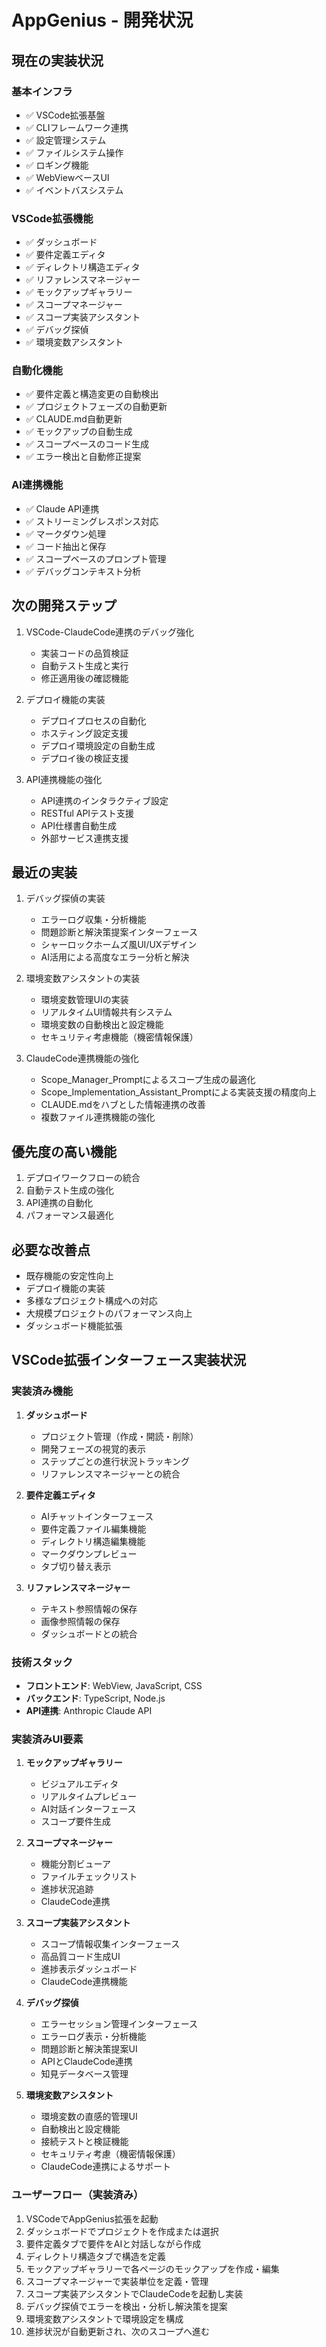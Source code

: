 # AppGenius - 開発状況

## 現在の実装状況

### 基本インフラ
- ✅ VSCode拡張基盤
- ✅ CLIフレームワーク連携
- ✅ 設定管理システム
- ✅ ファイルシステム操作
- ✅ ロギング機能
- ✅ WebViewベースUI
- ✅ イベントバスシステム

### VSCode拡張機能
- ✅ ダッシュボード
- ✅ 要件定義エディタ
- ✅ ディレクトリ構造エディタ 
- ✅ リファレンスマネージャー
- ✅ モックアップギャラリー
- ✅ スコープマネージャー
- ✅ スコープ実装アシスタント
- ✅ デバッグ探偵
- ✅ 環境変数アシスタント

### 自動化機能
- ✅ 要件定義と構造変更の自動検出
- ✅ プロジェクトフェーズの自動更新
- ✅ CLAUDE.md自動更新
- ✅ モックアップの自動生成
- ✅ スコープベースのコード生成
- ✅ エラー検出と自動修正提案

### AI連携機能
- ✅ Claude API連携
- ✅ ストリーミングレスポンス対応
- ✅ マークダウン処理
- ✅ コード抽出と保存
- ✅ スコープベースのプロンプト管理
- ✅ デバッグコンテキスト分析

## 次の開発ステップ
1. VSCode-ClaudeCode連携のデバッグ強化
   - 実装コードの品質検証
   - 自動テスト生成と実行
   - 修正適用後の確認機能

2. デプロイ機能の実装
   - デプロイプロセスの自動化
   - ホスティング設定支援
   - デプロイ環境設定の自動生成
   - デプロイ後の検証支援

3. API連携機能の強化
   - API連携のインタラクティブ設定
   - RESTful APIテスト支援
   - API仕様書自動生成
   - 外部サービス連携支援

## 最近の実装
1. デバッグ探偵の実装
   - エラーログ収集・分析機能
   - 問題診断と解決策提案インターフェース
   - シャーロックホームズ風UI/UXデザイン
   - AI活用による高度なエラー分析と解決

2. 環境変数アシスタントの実装
   - 環境変数管理UIの実装
   - リアルタイムUI情報共有システム
   - 環境変数の自動検出と設定機能
   - セキュリティ考慮機能（機密情報保護）

3. ClaudeCode連携機能の強化
   - Scope_Manager_Promptによるスコープ生成の最適化
   - Scope_Implementation_Assistant_Promptによる実装支援の精度向上
   - CLAUDE.mdをハブとした情報連携の改善
   - 複数ファイル連携機能の強化

## 優先度の高い機能
1. デプロイワークフローの統合
2. 自動テスト生成の強化
3. API連携の自動化
4. パフォーマンス最適化

## 必要な改善点
- 既存機能の安定性向上
- デプロイ機能の実装
- 多様なプロジェクト構成への対応
- 大規模プロジェクトのパフォーマンス向上
- ダッシュボード機能拡張

## VSCode拡張インターフェース実装状況

### 実装済み機能
1. **ダッシュボード**
   - プロジェクト管理（作成・開読・削除）
   - 開発フェーズの視覚的表示
   - ステップごとの進行状況トラッキング
   - リファレンスマネージャーとの統合

2. **要件定義エディタ**
   - AIチャットインターフェース
   - 要件定義ファイル編集機能
   - ディレクトリ構造編集機能
   - マークダウンプレビュー
   - タブ切り替え表示

3. **リファレンスマネージャー**
   - テキスト参照情報の保存
   - 画像参照情報の保存
   - ダッシュボードとの統合

### 技術スタック
- **フロントエンド**: WebView, JavaScript, CSS
- **バックエンド**: TypeScript, Node.js
- **API連携**: Anthropic Claude API

### 実装済みUI要素
1. **モックアップギャラリー**
   - ビジュアルエディタ
   - リアルタイムプレビュー
   - AI対話インターフェース
   - スコープ要件生成

2. **スコープマネージャー**
   - 機能分割ビューア
   - ファイルチェックリスト
   - 進捗状況追跡
   - ClaudeCode連携

3. **スコープ実装アシスタント**
   - スコープ情報収集インターフェース
   - 高品質コード生成UI
   - 進捗表示ダッシュボード
   - ClaudeCode連携機能

4. **デバッグ探偵**
   - エラーセッション管理インターフェース
   - エラーログ表示・分析機能
   - 問題診断と解決策提案UI
   - APIとClaudeCode連携
   - 知見データベース管理

5. **環境変数アシスタント**
   - 環境変数の直感的管理UI
   - 自動検出と設定機能
   - 接続テストと検証機能
   - セキュリティ考慮（機密情報保護）
   - ClaudeCode連携によるサポート

### ユーザーフロー（実装済み）
1. VSCodeでAppGenius拡張を起動
2. ダッシュボードでプロジェクトを作成または選択
3. 要件定義タブで要件をAIと対話しながら作成
4. ディレクトリ構造タブで構造を定義
5. モックアップギャラリーで各ページのモックアップを作成・編集
6. スコープマネージャーで実装単位を定義・管理
7. スコープ実装アシスタントでClaudeCodeを起動し実装
8. デバッグ探偵でエラーを検出・分析し解決策を提案
9. 環境変数アシスタントで環境設定を構成
10. 進捗状況が自動更新され、次のスコープへ進む